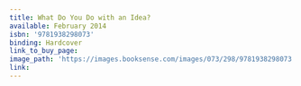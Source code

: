 ```yaml
---
title: What Do You Do with an Idea?
available: February 2014
isbn: '9781938298073'
binding: Hardcover
link_to_buy_page:
image_path: 'https://images.booksense.com/images/073/298/9781938298073.jpg'
link:
---
```



